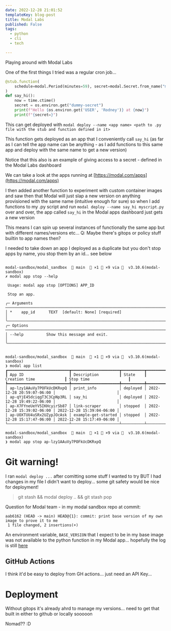 ```yaml
---
date: 2022-12-28 21:01:52
templateKey: blog-post
title: Modal Labs
published: False
tags:
  - python
  - cli
  - tech

---
```


Playing around with Modal Labs


One of the first things I tried was a regular cron job...

```python
@stub.function(
    schedule=modal.Period(minutes=59), secret=modal.Secret.from_name("my-dummy-secret")
)
def say_hi():
    now = time.ctime()
    secret = os.environ.get("dummy-secret")
    print(f"Hello {os.environ.get('USER', 'Rodney')} at {now}")
    print(f"{secret=}")

```

This can get deployed with `modal deploy --name <app name> <path to .py file with the stub and function defined in it> `

This function gets deployed as an app that I conveniently call `say_hi` (as far
as I can tell the app name can be anything - as I add functions to this same
app and deploy with the same name to get a new version)

Notice that this also is an example of giving access to a secret - defined in the Modal Labs dashboard

We can take a look at the apps running at [https://modal.com/apps](https://modal.com/apps)

I then added another function to experiment with custom container images and
saw then that Modal will just slap a new version on anything provisioned with
the same name (intuitive enough for sure) so when I add functions to my .py
script and run `modal deploy --name say_hi myscript.py` over and over, the app
called `say_hi` in the Modal apps dashboard just gets a new version

This means I can spin up several instances of functionally the same app but with different names/versions etc... 
Q: Maybe there's gitops or policy stuff builtin to app names then?

I needed to take down an app I deployed as a duplicate but you don't stop apps
by name, you stop them by an id... see below


```console

modal-sandbox/modal_sandbox   main   ×1  ×9 via   v3.10.6(modal-sandbox)
✗ modal app stop --help

 Usage: modal app stop [OPTIONS] APP_ID

 Stop an app.

╭─ Arguments ──────────────────────────────────────────────────────────────────────────────────────────────────────────────────────────────────────╮
│ *    app_id      TEXT  [default: None] [required]                                                                                                │
╰──────────────────────────────────────────────────────────────────────────────────────────────────────────────────────────────────────────────────╯
╭─ Options ────────────────────────────────────────────────────────────────────────────────────────────────────────────────────────────────────────╮
│ --help          Show this message and exit.                                                                                                      │
╰──────────────────────────────────────────────────────────────────────────────────────────────────────────────────────────────────────────────────╯


modal-sandbox/modal_sandbox   main   ×1  ×9 via   v3.10.6(modal-sandbox)
❯ modal app list
┏━━━━━━━━━━━━━━━━━━━━━━━━━━━┳━━━━━━━━━━━━━━━━━━━━━┳━━━━━━━━━━┳━━━━━━━━━━━━━━━━━━━━━━━━━━━┳━━━━━━━━━━━━━━━━━━━━━━━━━━━┓
┃ App ID                    ┃ Description         ┃ State    ┃ Creation time             ┃ Stop time                 ┃
┡━━━━━━━━━━━━━━━━━━━━━━━━━━━╇━━━━━━━━━━━━━━━━━━━━━╇━━━━━━━━━━╇━━━━━━━━━━━━━━━━━━━━━━━━━━━╇━━━━━━━━━━━━━━━━━━━━━━━━━━━┩
│ ap-lzy1AAuVy7POFkUcDKRxpQ │ print_info          │ deployed │ 2022-12-28 20:59:07-06:00 │                           │
│ ap-qYjE45dciqgT3C3CpNp3RL │ say_hi              │ deployed │ 2022-12-28 19:49:22-06:00 │                           │
│ ap-X7FYneUeYV5IKHcyirSb87 │ link-scraper        │ stopped  │ 2022-12-28 15:39:02-06:00 │ 2022-12-28 15:39:04-06:00 │
│ ap-UOXTUU4uSRx2UZypJOcAsk │ example-get-started │ stopped  │ 2022-12-28 15:17:47-06:00 │ 2022-12-28 15:17:49-06:00 │
└───────────────────────────┴─────────────────────┴──────────┴───────────────────────────┴───────────────────────────┘

modal-sandbox/modal_sandbox   main   ×1  ×9 via   v3.10.6(modal-sandbox)
❯ modal app stop ap-lzy1AAuVy7POFkUcDKRxpQ

```

# Git warning!

I ran `modal deploy ...` after comitting some stuff I wanted to try BUT I had
changes in my file I didn't want to deploy... some git safety would be nice for
deployment!

> git stash && modal deploy .. && git stash pop

Question for Modal team - in my modal sandbox repo at commit: 
```
aab6162 (HEAD -> main) HEAD@{1}: commit: print base version of my own image to prove it to me
 1 file changed, 2 insertions(+)

```

An environment variable, `BASE_VERSION` that I expect to be in my base image
was not available to the python function in my Modal app... hopefully the log
is still
[here](https://modal.com/logs/ap-qYjE45dciqgT3C3CpNp3RL?functionId=fu-rOt31ShRE1W1CQfuf02fsq&taskId=ta-dm8BfiblvFLwVIQyt75YC2&inputId=in-n64klEFrLtbcm2BiykJEvW) 


## GitHub Actions

I think it'd be easy to deploy from GH actions... just need an API Key...

# Deployment

Without gitops it's already ahrd to manage my versions... need to get that built in either to github or locally sooooon

Nomad?? :D
